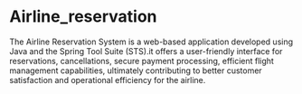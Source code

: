 # Airline_reservation
The Airline Reservation System is a web-based application developed using Java and the Spring Tool Suite (STS).it offers a user-friendly interface for reservations, cancellations, secure payment processing, efficient flight management capabilities, ultimately contributing to better customer satisfaction and operational efficiency for the airline.
